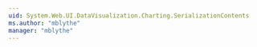 ```yaml
---
uid: System.Web.UI.DataVisualization.Charting.SerializationContents
ms.author: "mblythe"
manager: "mblythe"
---
```

